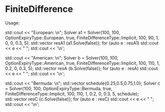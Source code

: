 # FiniteDifference

Usage:

std::cout << "European: \n";
Solver a1 = Solver(100, 100,
                  OptionExpiryType::European, true,
                  FiniteDifferenceType::Implicit,
                  100, 90, 1, 0, 0, 0.3, 5);
std::vector<double> resA1 {a1.Solve(false)};
for (auto e : resA1) std::cout << e << " ";
std::cout << '\n';

std::cout << "American: \n";
Solver b = Solver(100, 100,
                  OptionExpiryType::American, true,
                  FiniteDifferenceType::Implicit,
                  100, 110, 1, 0.2, 0, 0.3, 5);
std::vector<double> resA {b.Solve(false)};
for (auto e : resA) std::cout << e << " ";
std::cout << '\n';

std::cout << "Bermuda: \n";
std::vector<double> schedule{0.25,0.5,0.75,1.0};
Solver c = Solver(100, 100,
                  OptionExpiryType::Bermuda, true,
                  FiniteDifferenceType::Implicit,
                  100, 110, 1, 0.2, 0, 0.3, 5, schedule);
std::vector<double> resC {c.Solve(false)};
for (auto e : resC) std::cout << e << " ";  
std::cout << '\n';

